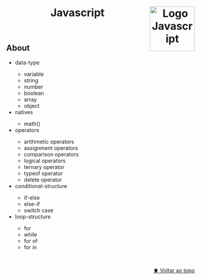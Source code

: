 <div id="top" align="center";>
  <h1>Javascript
    <img align="right";
    width="120px"
    src="https://cdn-icons-png.flaticon.com/512/5968/5968292.png"
    alt="Logo Javascript" />
  </h1>
</div>

</br>
<h2>About</h2>
<ul>
  <li>data-type</li>
    <ul>
      <li>variable</li>
      <li>string</li>
      <li>number</li>
      <li>boolean</li>
      <li>array</li>
      <li>object</li>
    </ul>

  <li>natives</li>
    <ul>
      <li>math()</li>
    </ul>

  <li>operators</li>
    <ul>
      <li>arithmetic operators</li>
      <li>assignment operators</li>
      <li>comparison operators</li>
      <li>logical operators</li>
      <li>ternary operator</li>
      <li>typeof operator</li>
      <li>delete operator</li>
    </ul>

  <li>conditional-structure</li>
    <ul>
      <li>if-else</li>
      <li>else-if</li>
      <li>switch case</li>
    </ul>

  <li>loop-structure</li>
    <ul>
      <li>for</li>
      <li>while</li>
      <li>for of</li>
      <li>for in</li>
    </ul>
</ul>

</br>

<p align="right"><a href="#top">⬆️ Voltar ao topo</a></p>
</br>
